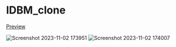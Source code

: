 # IDBM_clone
[Preview]( https://ravi9076.github.io/IDBM_clone/)
 

![Screenshot 2023-11-02 173951](https://github.com/Ravi9076/IDBM_clone/assets/98537428/a2cdce14-53cf-48da-9bd7-5b40ebe7abbc)
![Screenshot 2023-11-02 174007](https://github.com/Ravi9076/IDBM_clone/assets/98537428/26972ddb-fcef-48b0-a764-2ebb24f05e20)
